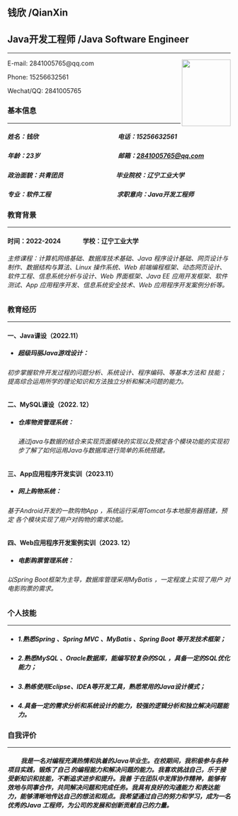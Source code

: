 ## 钱欣 <span class="titleEng">/QianXin</span>
## Java开发工程师 <span class="titleEng">/Java Software Engineer</span>
---
<img src="E:/visual studio/zp/jl.jpg" align="right" height="150px" width="110px" />
<i class="fas fa-envelope"></i> E-mail: 2841005765@qq.com

<i class="fas fa-phone"></i> Phone: 15256632561

<i class="fab fa-weixin"></i> Wechat/QQ: 2841005765


### <i class="fas fa-tag"></i> 基本信息
---
##### 姓名：钱欣 &nbsp;&nbsp;&nbsp;&nbsp;&nbsp;&nbsp;&nbsp;&nbsp;&nbsp;&nbsp;&nbsp;&nbsp;&nbsp;&nbsp;&nbsp;&nbsp;&nbsp;&nbsp;&nbsp;&nbsp;&nbsp;&nbsp;&nbsp;&nbsp;&nbsp;&nbsp;&nbsp;&nbsp;&nbsp;&nbsp;&nbsp;&nbsp;&nbsp;&nbsp;&nbsp;&nbsp;&nbsp;&nbsp;&nbsp;&nbsp;&nbsp;&nbsp;&nbsp;&nbsp;&nbsp;&nbsp;&nbsp;&nbsp;&nbsp;&nbsp;&nbsp;&nbsp; 电话：15256632561 
##### 年龄：23岁 &nbsp;&nbsp;&nbsp;&nbsp;&nbsp;&nbsp;&nbsp;&nbsp;&nbsp;&nbsp;&nbsp;&nbsp;&nbsp;&nbsp;&nbsp;&nbsp;&nbsp;&nbsp;&nbsp;&nbsp;&nbsp;&nbsp;&nbsp;&nbsp;&nbsp;&nbsp;&nbsp;&nbsp;&nbsp;&nbsp;&nbsp;&nbsp;&nbsp;&nbsp;&nbsp;&nbsp;&nbsp;&nbsp;&nbsp;&nbsp;&nbsp;&nbsp;&nbsp;&nbsp;&nbsp;&nbsp;&nbsp;&nbsp;&nbsp;&nbsp;&nbsp; 邮箱：2841005765@qq.com 
##### 政治面貌：共青团员 &nbsp;&nbsp;&nbsp;&nbsp;&nbsp;&nbsp;&nbsp;&nbsp;&nbsp;&nbsp;&nbsp;&nbsp;&nbsp;&nbsp;&nbsp;&nbsp;&nbsp;&nbsp;&nbsp;&nbsp;&nbsp;&nbsp;&nbsp;&nbsp;&nbsp;&nbsp;&nbsp;&nbsp;&nbsp;&nbsp;&nbsp;&nbsp;&nbsp;&nbsp; 毕业院校：辽宁工业大学
##### 专业：软件工程&nbsp;&nbsp;&nbsp;&nbsp;&nbsp;&nbsp;&nbsp;&nbsp;&nbsp;&nbsp;&nbsp;&nbsp;&nbsp;&nbsp;&nbsp;&nbsp;&nbsp;&nbsp;&nbsp;&nbsp;&nbsp;&nbsp;&nbsp;&nbsp;&nbsp;&nbsp;&nbsp;&nbsp;&nbsp;&nbsp;&nbsp;&nbsp;&nbsp;&nbsp;&nbsp;&nbsp;&nbsp;&nbsp;&nbsp;&nbsp;&nbsp;&nbsp;&nbsp;&nbsp; 求职意向：Java开发工程师 


### <i class="fas fa-list"></i> 教育背景
---
#### 时间：2022-2024  &nbsp;&nbsp;&nbsp;&nbsp;&nbsp;&nbsp;&nbsp;&nbsp;&nbsp;&nbsp;&nbsp;&nbsp;&nbsp; 学校：辽宁工业大学
###### 主修课程：计算机网络基础、数据库技术基础、Java 程序设计基础、网页设计与制作、数据结构与算法、Linux 操作系统、Web 前端编程框架、动态网页设计、软件工程、信息系统分析与设计、Web 界面框架、Java EE 应用开发框架、软件测试、App 应用程序开发、信息系统安全技术、Web 应用程序开发案例分析等。


### <i class="fas fa-list"></i> 教育经历
---
#### 一、Java课设（2022.11）
* ##### 超级玛丽Java游戏设计：
 ###### 初步掌握软件开发过程的问题分析、系统设计、程序编码、等基本方法和 技能；提高综合运用所学的理论知识和方法独立分析和解决问题的能力。

#### 二、MySQL课设（2022. 12）
* ##### 仓库物资管理系统：
  ###### 通过java与数据的结合来实现页面模块的实现以及预定各个模块功能的实现初 步了解了如何运用Java与数据库进行简单的系统搭建。

#### 三、App应用程序开发实训（2023.11）
* ##### 网上购物系统：
 ###### 基于Android开发的一款购物App ，系统运行采用Tomcat与本地服务器搭建，预定 各个模块实现了用户对购物的需求功能。

#### 四、Web应用程序开发案例实训（2023. 12）
* ##### 电影购票管理系统：
 ###### 以Spring Boot框架为主导，数据库管理采用MyBatis ，一定程度上实现了用户 对电影购票的需求。

### <i class="fas fa-tag"></i> 个人技能
---
* ##### 1.熟悉Spring 、Spring MVC 、MyBatis 、Spring Boot 等开发技术框架；
* ##### 2.熟悉MySQL 、Oracle数据库，能编写较复杂的SQL ，具备一定的SQL优化能力；
* ##### 3.熟练使用Eclipse、IDEA等开发工具，熟悉常用的Java设计模式；
* ##### 4.具备一定的需求分析和系统设计的能力，较强的逻辑分析和独立解决问题能力。

### <i class="fas fa-tag"></i> 自我评价
---
##### &nbsp;&nbsp;&nbsp;&nbsp;&nbsp;&nbsp;&nbsp;&nbsp;&nbsp;我是一名对编程充满热情和执着的Java毕业生。在校期间，我积极参与各种项目实践，锻炼了自己 的编程能力和解决问题的能力。我喜欢挑战自己，乐于接受新知识和技能，不断追求进步和提升。我善 于在团队中发挥协作精神，能够有效地与同事合作，共同解决问题和完成任务。我具有良好的沟通能力 和表达能力，能够清晰地传达自己的想法和观点。我希望通过自己的努力和学习，成为一名优秀的Java 工程师，为公司的发展和创新贡献自己的力量。
